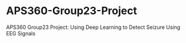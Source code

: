 # APS360-Group23-Project
APS360 Group23 Project: Using Deep Learning to Detect Seizure Using EEG Signals
